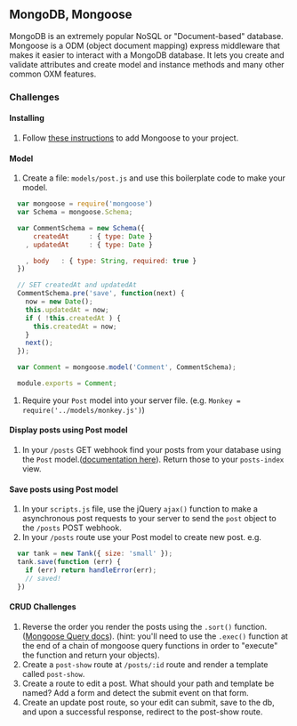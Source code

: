 ## MongoDB, Mongoose

MongoDB is an extremely popular NoSQL or "Document-based" database. Mongoose is a ODM (object document mapping) express middleware that makes it easier to interact with a MongoDB database. It lets you create and validate attributes and create model and instance methods and many other common OXM features.

### Challenges

#### Installing

1. Follow [these instructions](http://mongoosejs.com/docs/) to add Mongoose to your project.

#### Model

1. Create a file: `models/post.js` and use this boilerplate code to make your model.

  ```js
    var mongoose = require('mongoose')
    var Schema = mongoose.Schema;

    var CommentSchema = new Schema({
        createdAt     : { type: Date }
      , updatedAt     : { type: Date }

      , body   : { type: String, required: true }
    })

    // SET createdAt and updatedAt
    CommentSchema.pre('save', function(next) {
      now = new Date();
      this.updatedAt = now;
      if ( !this.createdAt ) {
        this.createdAt = now;
      }
      next();
    });

    var Comment = mongoose.model('Comment', CommentSchema);

    module.exports = Comment;
  ```

1. Require your `Post` model into your server file. (e.g. `Monkey = require('../models/monkey.js')`)

#### Display posts using Post model

1. In your `/posts` GET webhook find your posts from your database using the `Post` model.([documentation here](http://mongoosejs.com/docs/queries.html)). Return those to your `posts-index` view.

#### Save posts using Post model

1. In your `scripts.js` file, use the jQuery `ajax()` function to make a asynchronous post requests to your server to send the `post` object to the `/posts` POST webhook.
1. In your `/posts` route use your Post model to create new post. e.g.
  ```js
    var tank = new Tank({ size: 'small' });
    tank.save(function (err) {
      if (err) return handleError(err);
      // saved!
    })
  ```

#### CRUD Challenges

1. Reverse the order you render the posts using the `.sort()` function. ([Mongoose Query docs](http://mongoosejs.com/docs/queries.html)). (hint: you'll need to use the `.exec()` function at the end of a chain of mongoose query functions in order to "execute" the function and return your objects).
1. Create a `post-show` route at `/posts/:id` route and render a template called `post-show`.
1. Create a route to edit a post. What should your path and template be named? Add a form and detect the submit event on that form.
1. Create an update post route, so your edit can submit, save to the db, and upon a successful response, redirect to the post-show route.
